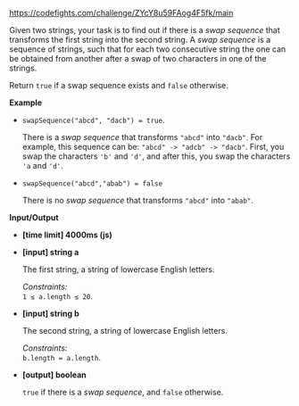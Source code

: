 https://codefights.com/challenge/ZYcY8u59FAog4F5fk/main
<p>Given two strings, your task is to find out if there is a <em>swap sequence</em> that transforms the first string into the second string. A <em>swap sequence</em> is a sequence of strings, such that for each two consecutive string the one can be obtained from another after a swap of two characters in one of the strings.</p>
<p>Return <code>true</code> if a swap sequence exists and <code>false</code> otherwise.</p>
<p><strong>Example</strong></p>
<ul>
<li>
<p><code>swapSequence("abcd", "dacb") = true</code>.</p>
<p>There is a <em>swap sequence</em> that transforms <code>"abcd"</code> into <code>"dacb"</code>. For example, this sequence can be: <code>"abcd" -&gt; "adcb" -&gt; "dacb"</code>. First, you swap the characters <code>'b'</code> and <code>'d'</code>, and after this, you swap the characters <code>'a</code> and <code>'d'</code>.</p>
</li>
<li>
<p><code>swapSequence("abcd","abab") = false</code></p>
<p>There is no <em>swap sequence</em> that transforms <code>"abcd"</code> into <code>"abab"</code>.</p>
</li>
</ul>
<p><strong>Input/Output</strong></p>
<ul>
<li><strong>[time limit] 4000ms (js)</strong></li>
</ul>
<ul>
<li>
<p><strong>[input] string a</strong></p>
<p>The first string, a string of lowercase English letters.</p>
<p><em>Constraints:</em><br>
<code>1 ≤ a.length ≤ 20</code>.</p>
</li>
<li>
<p><strong>[input] string b</strong></p>
<p>The second string, a string of lowercase English letters.</p>
<p><em>Constraints:</em><br>
<code>b.length = a.length</code>.</p>
</li>
<li>
<p><strong>[output] boolean</strong></p>
<p><code>true</code> if there is a <em>swap sequence</em>, and <code>false</code> otherwise.</p>
</li>
</ul>
